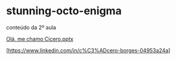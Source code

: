 # stunning-octo-enigma
conteúdo da 2º aula

[Olá, me chamo Cicero.pptx](https://github.com/CiceroAborges/stunning-octo-enigma/files/12325879/Ola.me.chamo.Cicero.pptx)


[https://www.linkedin.com/in/c%C3%ADcero-borges-04953a24a]





